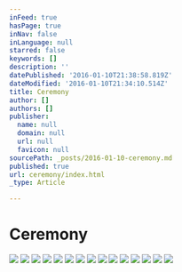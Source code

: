 ```yaml
---
inFeed: true
hasPage: true
inNav: false
inLanguage: null
starred: false
keywords: []
description: ''
datePublished: '2016-01-10T21:38:58.819Z'
dateModified: '2016-01-10T21:34:10.514Z'
title: Ceremony
author: []
authors: []
publisher:
  name: null
  domain: null
  url: null
  favicon: null
sourcePath: _posts/2016-01-10-ceremony.md
published: true
url: ceremony/index.html
_type: Article

---
```

# Ceremony
![](https://the-grid-user-content.s3-us-west-2.amazonaws.com/ee7a5d32-c8c4-4471-b38c-f72eb68c47cb.jpg)
![](https://the-grid-user-content.s3-us-west-2.amazonaws.com/a8103114-6f92-4aca-ad77-4f3685fbfa04.jpg)
![](https://the-grid-user-content.s3-us-west-2.amazonaws.com/22959234-d7f0-4893-a039-797f21ae265f.jpg)
![](https://the-grid-user-content.s3-us-west-2.amazonaws.com/befee76f-47ff-46bc-a132-08450228c66d.jpg)
![](https://the-grid-user-content.s3-us-west-2.amazonaws.com/0aaf85b0-587e-4cc0-af27-a44df64a70d8.jpg)
![](https://the-grid-user-content.s3-us-west-2.amazonaws.com/c43a03dc-1992-42d5-bae0-4fbcc409dae6.jpg)
![](https://the-grid-user-content.s3-us-west-2.amazonaws.com/4e7c3618-7d75-472a-8252-5865ed952dc6.jpg)
![](https://the-grid-user-content.s3-us-west-2.amazonaws.com/b63fac60-82ec-4e26-937a-df112ca02662.jpg)
![](https://the-grid-user-content.s3-us-west-2.amazonaws.com/3d927667-3d02-48b7-ae1e-cf1213e9fba3.jpg)
![](https://the-grid-user-content.s3-us-west-2.amazonaws.com/d9805a0e-762e-4299-ad90-1098548268e9.jpg)
![](https://the-grid-user-content.s3-us-west-2.amazonaws.com/1376a5ff-fea8-4e7c-be1c-ca6a4774be03.jpg)
![](https://the-grid-user-content.s3-us-west-2.amazonaws.com/1fa6cb6f-cd7e-4130-bcf3-c49aae599557.jpg)
![](https://the-grid-user-content.s3-us-west-2.amazonaws.com/6769d437-20eb-4d81-bf97-83380f9d81fa.jpg)
![](https://the-grid-user-content.s3-us-west-2.amazonaws.com/fd0d02ca-cc59-45dc-8e83-005988411136.jpg)
![](https://the-grid-user-content.s3-us-west-2.amazonaws.com/5e5f71d1-3965-49ca-8406-aa8429c2ae8e.jpg)